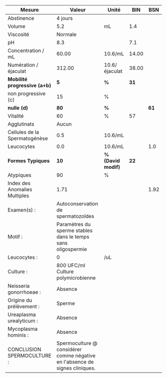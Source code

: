 |            Mesure            |                                   Valeur                                  |       Unité       |  BIN |  BSN |
|------------------------------|---------------------------------------------------------------------------|-------------------|------|------|
|          Abstinence          |                                  4 jours                                  |                   |      |      |
|            Volume            |                                    5.2                                    |         mL        |  1.4 |      |
|           Viscosité          |                                  Normale                                  |                   |      |      |
|              pH              |                                    8.3                                    |                   |  7.1 |      |
|      Concentration / mL      |                                   60.00                                   |      10.6/mL      | 14.00|      |
|     Numération / éjaculat    |                                   312.00                                  |   10.6/éjaculat   | 38.00|      |
|**Mobilité progressive (a+b)**|                                   **5**                                   |       **%**       |**31**|      |
|      non progressive (c)     |                                     15                                    |         %         |      |      |
|         **nulle (d)**        |                                   **80**                                  |       **%**       |      |**61**|
|           Vitalité           |                                     60                                    |         %         |  57  |      |
|          Agglutinats         |                                   Aucun                                   |                   |      |      |
| Cellules de la Spermatogénèse|                                    0.5                                    |      10.6/mL      |      |      |
|          Leucocytes          |                                    0.0                                    |      10.6/mL      |      |  1.0 |
|      **Formes Typiques**     |                                   **10**                                  |**% (David modif)**|**22**|      |
|           Atypiques          |                                     90                                    |         %         |      |      |
| Index des Anomalies Multiples|                                    1.71                                   |                   |      | 1.92 |
|          Examen(s) :         |                     Autoconservation de spermatozoïdes                    |                   |      |      |
|            Motif :           |        Paramètres du sperme stables dans le temps sans oligospermie       |                   |      |      |
|         Leucocytes :         |                                     0                                     |        /uL        |      |      |
|           Culture :          |                     800 UFC/ml Culture polymicrobienne                    |                   |      |      |
|    Neisseria gonorrhoeae :   |                                  Absence                                  |                   |      |      |
|   Origine du prélèvement :   |                                   Sperme                                  |                   |      |      |
|   Ureaplasma urealyticum :   |                                  Absence                                  |                   |      |      |
|     Mycoplasma hominis :     |                                  Absence                                  |                   |      |      |
|  CONCLUSION SPERMOCULTURE :  |Spermoculture @ considérer comme négative en l'absence de signes cliniques.|                   |      |      |